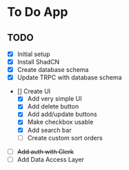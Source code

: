# To Do App

## TODO

- [x] Initial setup
- [x] Install ShadCN
- [x] Create database schema
- [x] Update TRPC with database schema
- [] Create UI
  - [x] Add very simple UI
  - [x] Add delete button
  - [x] Add add/update buttons
  - [x] Make checkbox usable
  - [x] Add search bar
  - [ ] Create custom sort orders
- [ ] ~~Add auth with Clerk~~
- [ ] Add Data Access Layer
